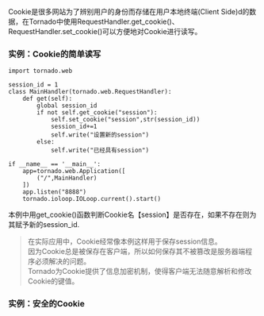 Cookie是很多网站为了辨别用户的身份而存储在用户本地终端\(Client Side\)d的数据，在Tornado中使用RequestHandler.get\_cookie\(\)、RequestHandler.set\_cookie\(\)可以方便地对Cookie进行读写。

###  实例：Cookie的简单读写

```
import tornado.web

session_id = 1
class MainHandler(tornado.web.RequestHandler):
    def get(self):
        global session_id
        if not self.get_cookie("session"):
            self.set_cookie("session",str(session_id))
            session_id+=1
            self.write("设置新的session")
        else:
            self.write("已经具有session")

if __name__ == '__main__':
    app=tornado.web.Application([
        ("/",MainHandler)
    ])
    app.listen("8888")
    tornado.ioloop.IOLoop.current().start()
```

本例中用get\_cookie\(\)函数判断Cookie名【session】是否存在，如果不存在则为其赋予新的session\_id.

> 在实际应用中，Cookie经常像本例这样用于保存session信息。  
> 因为Cookie总是被保存在客户端，所以如何保存其不被篡改是服务器端程序必须解决的问题。  
> Tornado为Cookie提供了信息加密机制，使得客户端无法随意解析和修改Cookie的键值。

### 实例：安全的Cookie



